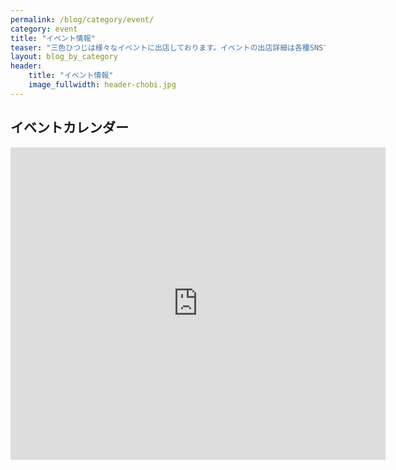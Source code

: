 ```yaml
---
permalink: /blog/category/event/
category: event
title: "イベント情報"
teaser: "三色ひつじは様々なイベントに出店しております。イベントの出店詳細は各種SNSでもお知らせしておりますので、是非チェックしてみてください。"
layout: blog_by_category
header:
    title: "イベント情報"
    image_fullwidth: header-chobi.jpg
---
```


## イベントカレンダー

<!--google calendar-->
<iframe src="https://calendar.google.com/calendar/b/1/embed?showTitle=0&amp;showDate=0&amp;showPrint=0&amp;showTz=0&amp;height=500&amp;wkst=1&amp;hl=ja&amp;bgcolor=%23ffffff&amp;src=m9h10bvbl2pbor2ugk47jkqn4c%40group.calendar.google.com&amp;color=%23875509&amp;src=ja.japanese%23holiday%40group.v.calendar.google.com&amp;color=%2329527A&amp;ctz=Asia%2FTokyo" style="border-width:0" width="600" height="500" frameborder="0" scrolling="no"></iframe>